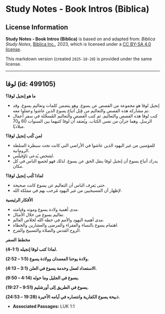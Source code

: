 # Study Notes - Book Intros (Biblica)

## License Information

**Study Notes - Book Intros (Biblica)** is based on and adapted from: _Biblica Study Notes_, [Biblica Inc.](https://www.biblica.com/), 2023, which is licensed under a [CC BY-SA 4.0 license](https://creativecommons.org/licenses/by-sa/4.0/legalcode.en).

This markdown version (created `2025-10-20`) is provided under the same license.



--------------------------------

## لوقا (id: 499105)

**ما هو إنجيل لوقا؟**

* إنجيل لوقا هو مجموعة من القصص عن يسوع. وهو يتضمن كلمات وتعاليم يسوع. وقد تم مشاركة هذه القصص والتعاليم من قِبَل أتباع يسوع الذين عاشوا وعملوا معه.
* كتب لوقا هذه القصص والتعاليم. ثم كتب القصص والتعاليم المُسجَّلة في سفر أعمال الرسل. وهما جزآن من نفس الكتاب. ويُعتقد أن لوقا كتبهما بين السنوات 60 و70 ميلاديًا.

**لمن كُتب إنجيل لوقا؟**

* للمؤمنين من غير اليهود الذين عاشوا في الأراضي التي كانت تحت سيطرة السلطة الرومانية.
* لشخص يُدعى ثاوُفيلُس.
* يدرك أتباع يسوع أن إنجيل لوقا ينقل الحق عن يسوع. لذلك فهو لجميع الناس في كل مكان.

**لماذا كُتب إنجيل لوقا؟**

* حتى يَعرِف الناس أن التعاليم عن يسوع كانت صحيحة.
* لإظهار أن المسيحيين من غير اليهود مُرحب بهم في مملكة الله.

**الأفكار الرئيسية**

* مدى أهمية ولادة يسوع وموته وقيامته.
* تعاليم يسوع من خلال الأمثال.
* مدى أهمية اليهود والأمم في خطة الله لخلاص العالم.
* اهتمام يسوع بالنساء والفقراء والمرضى والعشارين والخطاة.
* الروح القدس والصلاة والتسبيح والفرح.

**مخطط السفر**

**لماذا كتب لوقا إنجيله (1:1–4\).**

**ولادة يوحنا المعمدان وولادة يسوع (1:5 – 2:52\).**

**الاستعداد لعمل وخدمة يسوع في العلن (3:1 – 4:13\).**

**يسوع في الجليل وما حوله (4:14 – 9:50\).**

**يسوع في الطريق إلى أورشليم (9:51 – 19:27\).**

**ذبيحة يسوع الكفارية وانتصاره في أيامه الأخيرة (19:28 – 24:53\).**

* **Associated Passages:** LUK 1:1

